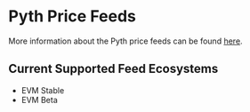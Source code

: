 # Pyth Price Feeds

More information about the Pyth price feeds can be found [here](https://docs.pyth.network/price-feeds/price-feed-ids).

## Current Supported Feed Ecosystems

- EVM Stable
- EVM Beta
